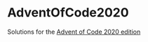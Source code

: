# AdventOfCode2020
Solutions for the [Advent of Code 2020 edition](https://adventofcode.com/2020 "AOC 2020")
